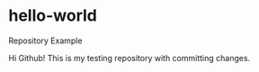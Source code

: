 # hello-world
Repository Example

Hi Github!
This is my testing repository with committing changes.
